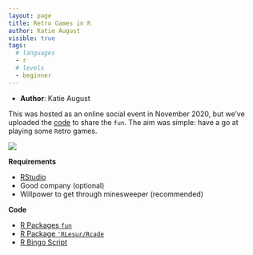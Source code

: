 ```yaml
---
layout: page
title: Retro Games in R
author: Katie August
visible: true
tags:
  # languages
  - r
  # levels
  - beginner
---
```


-	**Author**: Katie August

This was hosted as an online social event in November 2020, but we’ve uploaded the [code](https://github.com/AberdeenStudyGroup/studyGroup/tree/gh-pages/lessons/SG-T18-RetroGamesSocial) to share the `fun`. 
The aim was simple: have a go at playing some `R`etro games. 


<img src="/RGames_event.jpg" style="max-width:100%;" class="center"> 

**Requirements**

-	[RStudio](https://rstudio.com/products/rstudio/download/) 
-	Good company (optional)
-	Willpower to get through minesweeper (recommended)


**Code**

- [R Packages `fun`](https://github.com/AberdeenStudyGroup/studyGroup/blob/gh-pages/lessons/SG-T18-RetroGamesSocial/Solo%20Games.Rmd)
- [R Package `'RLesur/Rcade`](https://github.com/AberdeenStudyGroup/studyGroup/blob/gh-pages/lessons/SG-T18-RetroGamesSocial/Solo%20games%20in%20Rcade.Rmd)
- [R Bingo Script](https://github.com/AberdeenStudyGroup/studyGroup/blob/gh-pages/lessons/SG-T18-RetroGamesSocial/R%20Bingo.Rmd)
